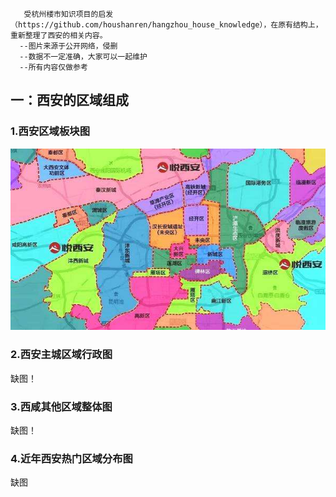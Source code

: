 	   受杭州楼市知识项目的启发（https://github.com/houshanren/hangzhou_house_knowledge），在原有结构上，重新整理了西安的相关内容。
      --图片来源于公开网络，侵删
      --数据不一定准确，大家可以一起维护
      --所有内容仅做参考

## <a name="id-西安房产-一：西安的区域组成">一：西安的区域组成</a>

### 1.<a name="西安区域板块图">西安区域板块图</a>
![img](img-files/chap-1/xianpartmap.jpg)
### 2.<a name="西安主城区域行政图">西安主城区域行政图</a>
缺图！
### 3.<a name="西咸其他区域整体图">西咸其他区域整体图</a>
缺图！
### 4.<a name="近年西安热门区域分布图">近年西安热门区域分布图</a>
缺图
